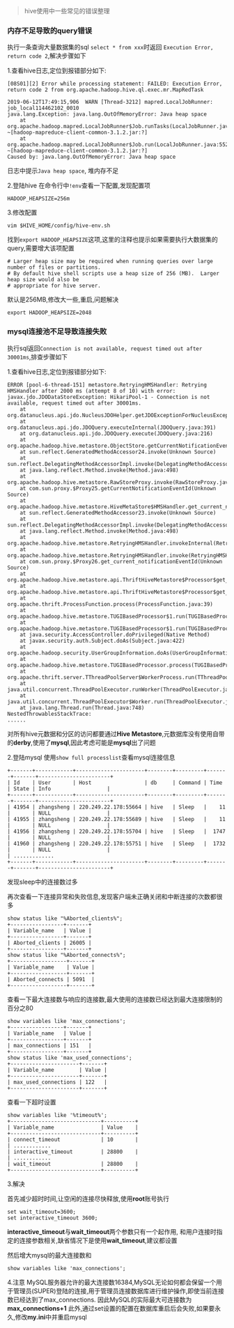 > hive使用中一些常见的错误整理

### 内存不足导致的query错误
执行一条查询大量数据集的sql `select * from xxx`时返回 `Execution Error, return code 2`,解决步骤如下

1.查看hive日志,定位到报错部分如下:

```text
[08S01][2] Error while processing statement: FAILED: Execution Error, return code 2 from org.apache.hadoop.hive.ql.exec.mr.MapRedTask

2019-06-12T17:49:15,906  WARN [Thread-3212] mapred.LocalJobRunner: job_local114462102_0010
java.lang.Exception: java.lang.OutOfMemoryError: Java heap space
	at org.apache.hadoop.mapred.LocalJobRunner$Job.runTasks(LocalJobRunner.java:492) ~[hadoop-mapreduce-client-common-3.1.2.jar:?]
	at org.apache.hadoop.mapred.LocalJobRunner$Job.run(LocalJobRunner.java:552) ~[hadoop-mapreduce-client-common-3.1.2.jar:?]
Caused by: java.lang.OutOfMemoryError: Java heap space
```
日志中提示`Java heap space`, 堆内存不足

2.登陆hive
在命令行中`!env`查看一下配置,发现配置项

```text
HADOOP_HEAPSIZE=256m
```

3.修改配置

```text
vim $HIVE_HOME/config/hive-env.sh
```

找到`export HADOOP_HEAPSIZE`这项,这里的注释也提示如果需要执行大数据集的query,需要增大该项配置

```text
# Larger heap size may be required when running queries over large number of files or partitions.
# By default hive shell scripts use a heap size of 256 (MB).  Larger heap size would also be
# appropriate for hive server.
```
默认是256MB,修改大一些,重启,问题解决
```
export HADOOP_HEAPSIZE=2048
```


### mysql连接池不足导致连接失败

执行sql返回`Connection is not available, request timed out after 30001ms`,排查步骤如下

1.查看hive日志,定位到报错部分如下:
```text
ERROR [pool-6-thread-151] metastore.RetryingHMSHandler: Retrying HMSHandler after 2000 ms (attempt 8 of 10) with error: javax.jdo.JDODataStoreException: HikariPool-1 - Connection is not available, request timed out after 30001ms.
	at org.datanucleus.api.jdo.NucleusJDOHelper.getJDOExceptionForNucleusException(NucleusJDOHelper.java:543)
	at org.datanucleus.api.jdo.JDOQuery.executeInternal(JDOQuery.java:391)
	at org.datanucleus.api.jdo.JDOQuery.execute(JDOQuery.java:216)
	at org.apache.hadoop.hive.metastore.ObjectStore.getCurrentNotificationEventId(ObjectStore.java:9608)
	at sun.reflect.GeneratedMethodAccessor24.invoke(Unknown Source)
	at sun.reflect.DelegatingMethodAccessorImpl.invoke(DelegatingMethodAccessorImpl.java:43)
	at java.lang.reflect.Method.invoke(Method.java:498)
	at org.apache.hadoop.hive.metastore.RawStoreProxy.invoke(RawStoreProxy.java:97)
	at com.sun.proxy.$Proxy25.getCurrentNotificationEventId(Unknown Source)
	at org.apache.hadoop.hive.metastore.HiveMetaStore$HMSHandler.get_current_notificationEventId(HiveMetaStore.java:7485)
	at sun.reflect.GeneratedMethodAccessor23.invoke(Unknown Source)
	at sun.reflect.DelegatingMethodAccessorImpl.invoke(DelegatingMethodAccessorImpl.java:43)
	at java.lang.reflect.Method.invoke(Method.java:498)
	at org.apache.hadoop.hive.metastore.RetryingHMSHandler.invokeInternal(RetryingHMSHandler.java:147)
	at org.apache.hadoop.hive.metastore.RetryingHMSHandler.invoke(RetryingHMSHandler.java:108)
	at com.sun.proxy.$Proxy26.get_current_notificationEventId(Unknown Source)
	at org.apache.hadoop.hive.metastore.api.ThriftHiveMetastore$Processor$get_current_notificationEventId.getResult(ThriftHiveMetastore.java:18364)
	at org.apache.hadoop.hive.metastore.api.ThriftHiveMetastore$Processor$get_current_notificationEventId.getResult(ThriftHiveMetastore.java:18349)
	at org.apache.thrift.ProcessFunction.process(ProcessFunction.java:39)
	at org.apache.hadoop.hive.metastore.TUGIBasedProcessor$1.run(TUGIBasedProcessor.java:111)
	at org.apache.hadoop.hive.metastore.TUGIBasedProcessor$1.run(TUGIBasedProcessor.java:107)
	at java.security.AccessController.doPrivileged(Native Method)
	at javax.security.auth.Subject.doAs(Subject.java:422)
	at org.apache.hadoop.security.UserGroupInformation.doAs(UserGroupInformation.java:1729)
	at org.apache.hadoop.hive.metastore.TUGIBasedProcessor.process(TUGIBasedProcessor.java:119)
	at org.apache.thrift.server.TThreadPoolServer$WorkerProcess.run(TThreadPoolServer.java:286)
	at java.util.concurrent.ThreadPoolExecutor.runWorker(ThreadPoolExecutor.java:1149)
	at java.util.concurrent.ThreadPoolExecutor$Worker.run(ThreadPoolExecutor.java:624)
	at java.lang.Thread.run(Thread.java:748)
NestedThrowablesStackTrace:
......
```
对所有hive元数据和分区的访问都要通过**Hive Metastore**,元数据库没有使用自带的**derby**,使用了**mysql**,因此考虑可能是**mysql**出了问题


2.登陆mysql
使用`show full processlist`查看mysql连接信息

```text
+-------+------------+----------------------+--------+---------+-------+-------+-----------------------+
| Id    | User       | Host                 | db     | Command | Time  | State | Info                  |
+-------+------------+----------------------+--------+---------+-------+-------+-----------------------+
| 41954 | zhangsheng | 220.249.22.178:55664 | hive   | Sleep   |    11 |       | NULL                  |
| 41955 | zhangsheng | 220.249.22.178:55689 | hive   | Sleep   |    11 |       | NULL                  |
| 41956 | zhangsheng | 220.249.22.178:55704 | hive   | Sleep   |  1747 |       | NULL                  |
| 41960 | zhangsheng | 220.249.22.178:55751 | hive   | Sleep   |  1732 |       | NULL                  |                
| .............
+-------+------------+----------------------+--------+---------+-------+-------+-----------------------+
```
发现sleep中的连接数过多

再次查看一下连接异常和失败信息,发现客户端未正确关闭和中断连接的次数都很多

```text
show status like "%Aborted_clients%";
+-----------------+-------+
| Variable_name   | Value |
+-----------------+-------+
| Aborted_clients | 26005 |
+-----------------+-------+
show status like "%Aborted_connects%";
+------------------+-------+
| Variable_name    | Value |
+------------------+-------+
| Aborted_connects | 5091  |
+------------------+-------+
```

查看一下最大连接数与响应的连接数,最大使用的连接数已经达到最大连接限制的百分之80

```text
show variables like 'max_connections';
+-----------------+-------+
| Variable_name   | Value |
+-----------------+-------+
| max_connections | 151   |
+-----------------+-------+
show status like 'max_used_connections';
+----------------------+-------+
| Variable_name        | Value |
+----------------------+-------+
| max_used_connections | 122   |
+----------------------+-------+
```
查看一下超时设置

```text
show variables like '%timeout%';
+-----------------------------+----------+
| Variable_name               | Value    |
+-----------------------------+----------+
| connect_timeout             | 10       |
| ............
| interactive_timeout         | 28800    |
| ............
| wait_timeout                | 28800    |
+-----------------------------+----------+
```

3.解决

首先减少超时时间,让空闲的连接尽快释放,使用**root**账号执行

```text
set wait_timeout=3600;
set interactive_timeout 3600;
```
**interactive_timeout**与**wait_timeout**两个参数只有一个起作用,
和用户连接时指定的连接参数相关,缺省情况下是使用**wait_timeout**,建议都设置

然后增大mysql的最大连接数和
```text
show variables like 'max_connections';
```

4.注意
MySQL服务器允许的最大连接数16384,MySQL无论如何都会保留一个用于管理员(SUPER)登陆的连接,用于管理员连接数据库进行维护操作,即使当前连接数已经达到了max_connections.
因此MySQL的实际最大可连接数为**max_connections+1**
此外,通过set设置的配置在数据库重启后会失败,如果要永久,修改**my.ini**中并重启mysql